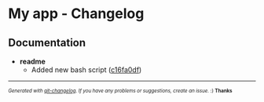 # My app - Changelog



## Documentation

  - **readme**
    - Added new bash script
  ([c16fa0df](git@github.com:E-Kelly2018/Auto-Changelog/commit/c16fa0dfad5c35288d3a947a76809d95333c7fef))





---
<sub><sup>*Generated with [git-changelog](https://github.com/rafinskipg/git-changelog). If you have any problems or suggestions, create an issue.* :) **Thanks** </sub></sup>
